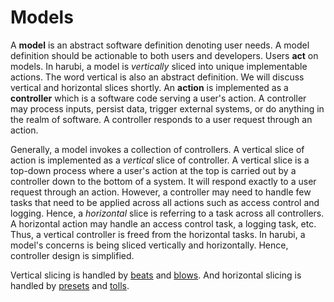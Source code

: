 Models
======

A **model** is an abstract software definition denoting user needs. A model definition should be actionable to both users and developers. Users **act** on models. In harubi, a model is *vertically* sliced into unique implementable actions. The word vertical is also an abstract definition. We will discuss vertical and horizontal slices shortly. An **action** is implemented as a **controller** which is a software code serving a user's action. A controller may process inputs, persist data, trigger external systems, or do anything in the realm of software. A controller responds to a user request through an action.

Generally, a model invokes a collection of controllers. A vertical slice of action is implemented as a *vertical* slice of controller. A vertical slice is a top-down process where a user's action at the top is carried out by a controller down to the bottom of a system. It will respond exactly to a user request through an action. However, a controller may need to handle few tasks that need to be applied across all actions such as access control and logging. Hence, a *horizontal* slice is referring to a task across all controllers. A horizontal action may handle an access control task, a logging task, etc. Thus, a vertical controller is freed from the horizontal tasks. In harubi, a model's concerns is being sliced vertically and horizontally. Hence, controller design is simplified.

Vertical slicing is handled by [beats](../../docs/beat.md) and [blows](../../docs/blow.md). And horizontal slicing is handled by [presets](../../docs/preset.md) and [tolls](../../docs/toll.md).

